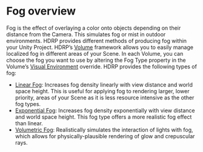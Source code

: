 # Fog overview

Fog is the effect of overlaying a color onto objects depending on their distance from the Camera. This simulates fog or mist in outdoor environments. HDRP provides different methods of producing fog within your Unity Project. HDRP’s [Volume](Volumes.html) framework allows you to easily manage localized fog in different areas of your Scene. In each Volume, you can choose the fog you want to use by altering the Fog Type property in the Volume’s [Visual Environment](Visual-Environment.html) override. HDRP provides the following types of fog:

- [Linear Fog](Linear-Fog.html): Increases fog density linearly with view distance and world space height. This is useful for applying fog to rendering larger, lower priority, areas of your Scene as it is less resource intensive as the other fog types. 
- [Exponential Fog](Exponential-Fog.html): Increases fog density exponentially with view distance and world space height. This fog type offers a more realistic fog effect than linear. 
- [Volumetric Fog](Volumetric-Fog.html): Realistically simulates the interaction of lights with fog, which allows for physically-plausible rendering of glow and crepuscular rays.